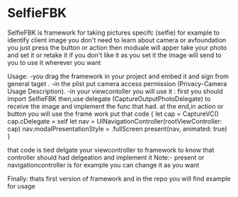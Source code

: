 # SelfieFBK
SelfieFBK is framework for taking pictures specifc (selfie) 
for example to identify client image 
you don't need to learn about camera or avfoundation you just press the button or action 
then moduale will apper take your photo and set it or retake it if you don't like it as you set it the image will send to you
to use it wherever you want

Usage:
-you drag the framework in your project and embed it and sign from general taget .
-in the plist put camera access permission (Privacy-Camera Usage Description).
-in your viewcontoller you will use it : 
first you should import SelfieFBK
then,use delegate (CaptureOutputPhotoDelegate) to receive the image and implement the func that had.
at the end,in action or button you will use the frame work put that code 
 { 
       let cap = CaptureVC()
        cap.cDelegate = self
        let nav = UINavigationController(rootViewController: cap)
        nav.modalPresentationStyle = .fullScreen
        present(nav, animated: true)
 }

that code is tied delgate your viewcontroller to framework to know that controller should had delgeation and implement it
Note:-
present or navigationcontroller is for example you can change it as you want

Finally:
thats first version of framework and in the repo you will find example for usage
